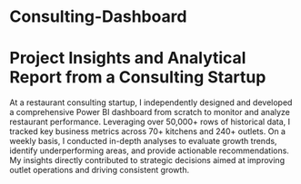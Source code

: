 # Consulting-Dashboard
# Project Insights and Analytical Report from a Consulting Startup

At a restaurant consulting startup, I independently designed and developed a comprehensive Power BI dashboard from scratch to monitor and analyze restaurant performance. Leveraging over 50,000+ rows of historical data, I tracked key business metrics across 70+ kitchens and 240+ outlets. On a weekly basis, I conducted in-depth analyses to evaluate growth trends, identify underperforming areas, and provide actionable recommendations. My insights directly contributed to strategic decisions aimed at improving outlet operations and driving consistent growth.
